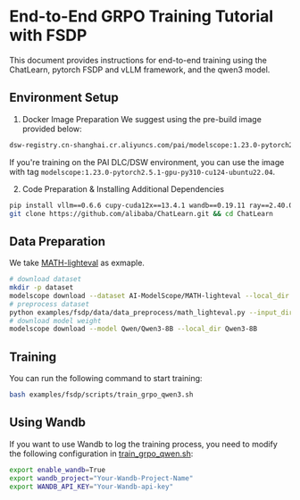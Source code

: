 # End-to-End GRPO Training Tutorial with FSDP

This document provides instructions for end-to-end training using the ChatLearn, pytorch FSDP and vLLM framework, and the qwen3 model.

## Environment Setup
1. Docker Image Preparation
We suggest using the pre-build image provided below:
```bash
dsw-registry.cn-shanghai.cr.aliyuncs.com/pai/modelscope:1.23.0-pytorch2.5.1-gpu-py310-cu124-ubuntu22.04
```
If you're training on the PAI DLC/DSW environment, you can use the image with tag `modelscope:1.23.0-pytorch2.5.1-gpu-py310-cu124-ubuntu22.04`.

2. Code Preparation & Installing Additional Dependencies

```bash
pip install vllm==0.6.6 cupy-cuda12x==13.4.1 wandb==0.19.11 ray==2.40.0 transformers==4.51.3
git clone https://github.com/alibaba/ChatLearn.git && cd ChatLearn
```

## Data Preparation
We take [MATH-lighteval](https://www.modelscope.cn/datasets/AI-ModelScope/MATH-lighteval) as exmaple.
```bash
# download dataset
mkdir -p dataset
modelscope download --dataset AI-ModelScope/MATH-lighteval --local_dir dataset/MATH-lighteval
# preprocess dataset
python examples/fsdp/data/data_preprocess/math_lighteval.py --input_dir dataset/MATH-lighteval --local_dir dataset/MATH-lighteval
# download model weight
modelscope download --model Qwen/Qwen3-8B --local_dir Qwen3-8B
```

## Training
You can run the following command to start training:

```bash
bash examples/fsdp/scripts/train_grpo_qwen3.sh
```

## Using Wandb
If you want to use Wandb to log the training process, you need to modify the following configuration in [train_grpo_qwen.sh](examples/fsdp/scripts/train_grpo_qwen.sh):

```bash
export enable_wandb=True
export wandb_project="Your-Wandb-Project-Name"
export WANDB_API_KEY="Your-Wandb-api-key"
```